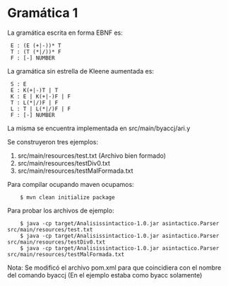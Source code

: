 # Gramática 1
La gramática escrita en forma EBNF es:

     E : (E (+|-))* T
     T : (T (*|/))* F
     F : [-] NUMBER

La gramática sin estrella de Kleene aumentada es:

     S : E
	 E : K(+|-)T | T
	 K : E | K(+|-)F | F
	 T : L(*|/)F | F
	 L : T | L(*|/)F | F
	 F : [-] NUMBER


La misma se encuentra implementada en src/main/byaccj/ari.y

Se construyeron tres ejemplos:
1. src/main/resources/test.txt (Archivo bien formado)
2. src/main/resources/testDiv0.txt
3. src/main/resources/testMalFormada.txt

Para compilar ocupando maven ocupamos:

		$ mvn clean initialize package

Para probar los archivos de ejemplo:

		$ java -cp target/Analisissintactico-1.0.jar asintactico.Parser src/main/resources/test.txt
		$ java -cp target/Analisissintactico-1.0.jar asintactico.Parser src/main/resources/testDiv0.txt
		$ java -cp target/Analisissintactico-1.0.jar asintactico.Parser src/main/resources/testMalFormada.txt

Nota: Se modificó el archivo pom.xml para que coincidiera con el nombre del comando byaccj (En el ejemplo estaba como byacc solamente)